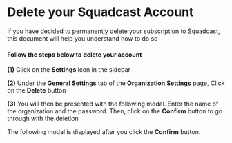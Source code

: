 # Delete your Squadcast Account

If you have decided to permanently delete your subscription to Squadcast, this document will help you understand how to do so

#### Follow the steps below to delete your account <a href="#follow-the-steps-below-to-delete-your-account" id="follow-the-steps-below-to-delete-your-account"></a>

**(1)** Click on the **Settings** icon in the sidebar

**(2)** Under the **General Settings** tab of the **Organization Settings** page, Click on the **Delete** button

**(3)** You will then be presented with the following modal. Enter the name of the organization and the password. Then, click on the **Confirm** button to go through with the deletion

The following modal is displayed after you click the **Confirm** button.
